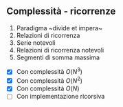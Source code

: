 ## Complessità - ricorrenze

1. Paradigma ~divide et impera~
2. Relazioni di ricorrenza
3. Serie notevoli
4. Relazioni di ricorrenza notevoli
5. Segmenti di somma massima
- [x] Con complessità $O(N^3)$
- [x] Con complessità $O(N^2)$
- [x] Con complessità $O(N)$
- [ ] Con implementazione ricorsiva
